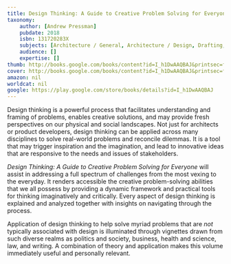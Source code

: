```yaml
---
title: Design Thinking: A Guide to Creative Problem Solving for Everyone
taxonomy:
	author: [Andrew Pressman]
	pubdate: 2018
	isbn: 131720283X
	subjects: [Architecture / General, Architecture / Design, Drafting, Drawing & Presentation, Architecture / Methods & Materials, Architecture / Study & Teaching, Architecture / Professional Practice, Design / General, Design / Reference]
	audience: []
	expertise: []
thumb: http://books.google.com/books/content?id=I_h1DwAAQBAJ&printsec=frontcover&img=1&zoom=2&edge=curl&imgtk=AFLRE71BD3Vy_vIEkHgj0Rdxf_CDqCuNXJQ1Qn-aEmeOC4uJA_XEYwelNGn-P1nZ5fsieyCszgJjdrZUgGcZWJiPCGN-Al2hAsisnMIvMPdrYKnhKmyqO8ntTamyQ7ZpacEmS6h6iaUO&source=gbs_api
cover: http://books.google.com/books/content?id=I_h1DwAAQBAJ&printsec=frontcover&img=1&zoom=6&edge=curl&imgtk=AFLRE73eL2hnd67W3clD2lQCD617kc4d0ZFl15ptqkJP26uJ5LZr1pcwXfnse3KaFmKcgSZG9H77I2ctuNEGGomxpr7fDzW6aaPijGqGTjE_JU-2r3_Dj39LnEb3KNHVxaeSABDnF_r-&source=gbs_api
amazon: nil
worldcat: nil
google: https://play.google.com/store/books/details?id=I_h1DwAAQBAJ
---
```

<p>Design thinking is a powerful process that facilitates understanding and framing of problems, enables creative solutions, and may provide fresh perspectives on our physical and social landscapes. Not just for architects or product developers, design thinking can be applied across many disciplines to solve real-world problems and reconcile dilemmas. It is a tool that may trigger inspiration and the imagination, and lead to innovative ideas that are responsive to the needs and issues of stakeholders.</p><i> <p>Design Thinking: A Guide to Creative Problem Solving for Everyone</i> will assist in addressing a full spectrum of challenges from the most vexing to the everyday. It renders accessible the creative problem-solving abilities that we all possess by providing a dynamic framework and practical tools for thinking imaginatively and critically. Every aspect of design thinking is explained and analyzed together with insights on navigating through the process.</p> <p>Application of design thinking to help solve myriad problems that are <i>not</i> typically associated with design is illuminated through vignettes drawn from such diverse realms as politics and society, business, health and science, law, and writing. A combination of theory and application makes this volume immediately useful and personally relevant.</p>